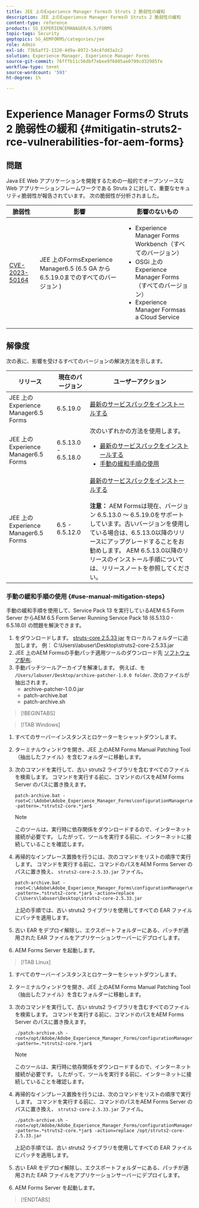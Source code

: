 ```yaml
---
title: JEE 上のExperience Manager Formsの Struts 2 脆弱性の緩和
description: JEE 上のExperience Manager Formsの Struts 2 脆弱性の緩和
content-type: reference
products: SG_EXPERIENCEMANAGER/6.5/FORMS
topic-tags: Security
geptopics: SG_AEMFORMS/categories/jee
role: Admin
exl-id: 73b5aff2-1320-4d9a-8972-54c4fdd3a2c2
solution: Experience Manager, Experience Manager Forms
source-git-commit: 76fffb11c56dbf7ebee9f6805ae0799cd32985fe
workflow-type: tm+mt
source-wordcount: '593'
ht-degree: 1%

---
```


# Experience Manager Formsの Struts 2 脆弱性の緩和 {#mitigatin-struts2-rce-vulnerabilities-for-aem-forms}

## 問題

Java EE Web アプリケーションを開発するための一般的でオープンソースな Web アプリケーションフレームワークである Struts 2 に対して、重要なセキュリティ脆弱性が報告されています。 次の脆弱性が分析されました。

| 脆弱性 | 影響 | 影響のないもの |
|---|---|---|
| [CVE-2023-50164](https://cve.mitre.org/cgi-bin/cvename.cgi?name=2023-50164) | JEE 上のFormsExperience Manager6.5 (6.5 GA から 6.5.19.0までのすべてのバージョン ) | <ul><li> Experience Manager Forms Workbench（すべてのバージョン）</li> <li> OSGi 上のExperience Manager Forms（すべてのバージョン） </li> <li> Experience Manager Formsas a Cloud Service </li> <ul> |

## 解像度

次の表に、影響を受けるすべてのバージョンの解決方法を示します。

| リリース | 現在のバージョン | ユーザーアクション |
|---|---|---|
| JEE 上のExperience Manager6.5 Forms | 6.5.19.0 | [最新のサービスパックをインストールする](https://experienceleague.adobe.com/docs/experience-manager-65/release-notes/aem-forms-current-service-pack-installation-instructions.html?lang=en) |
| JEE 上のExperience Manager6.5 Forms | 6.5.13.0 - 6.5.18.0 | 次のいずれかの方法を使用します。 <ul><li>  <a href="https://experienceleague.adobe.com/docs/experience-manager-65/release-notes/aem-forms-current-service-pack-installation-instructions.html?lang=en"> 最新のサービスパックをインストールする </a> </li> <li> <a href ="#use-manual-mitigation-steps"> 手動の緩和手順の使用 </a> |
| JEE 上のExperience Manager6.5 Forms | 6.5 - 6.5.12.0 | [最新のサービスパックをインストールする](https://experienceleague.adobe.com/docs/experience-manager-65/release-notes/aem-forms-current-service-pack-installation-instructions.html?lang=en)  </br> </br> **注意：** AEM Formsは現在、バージョン 6.5.13.0 ～ 6.5.19.0をサポートしています。古いバージョンを使用している場合は、6.5.13.0以降のリリースにアップグレードすることをお勧めします。 AEM 6.5.13.0以降のリリースのインストール手順については、リリースノートを参照してください。 |

### 手動の緩和手順の使用 {#use-manual-mitigation-steps}

手動の緩和手順を使用して、Service Pack 13 を実行しているAEM 6.5 Form Server からAEM 6.5 Form Server Running Service Pack 18 (6.5.13.0 - 6.5.18.0) の問題を解決できます。

1. をダウンロードします。 [struts-core 2.5.33 jar](https://repo1.maven.org/maven2/org/apache/struts/struts2-core/2.5.33/struts2-core-2.5.33.jar) をローカルフォルダーに追加します。 例： C:\Users\labuser\Desktop\struts2-core-2.5.33.jar
1. JEE 上のAEM Formsの手動パッチ適用ツールのダウンロード先 [ソフトウェア配布](https://experience.adobe.com/#/downloads/content/software-distribution/en/aem.html?package=/content/software-distribution/en/details.html/content/dam/aem/public/adobe/packages/cq650/servicepack/fd/patch_utility/archive-patcher-1.0.0.zip).
1. 手動パッチツールアーカイブを解凍します。 例えば、を `/Users/labuser/Desktop/archive-patcher-1.0.0 folder`. 次のファイルが抽出されます。
   * archive-patcher-1.0.0.jar
   * patch-archive.bat
   * patch-archive.sh

>[!BEGINTABS]

>[!TAB Windows]

1. すべてのサーバーインスタンスとロケーターをシャットダウンします。

1. ターミナルウィンドウを開き、JEE 上のAEM Forms Manual Patching Tool（抽出したファイル）を含むフォルダーに移動します。

1. 次のコマンドを実行して、古い struts2 ライブラリを含むすべてのファイルを検索します。 コマンドを実行する前に、コマンドのパスをAEM Forms Server のパスに置き換えます。


   ```
   patch-archive.bat -root=C:\Adobe\Adobe_Experience_Manager_Forms\configurationManager\export -pattern=.*struts2-core.*jar$
   ```

   >[!NOTE]
   >
   >
   >このツールは、実行時に依存関係をダウンロードするので、インターネット接続が必要です。 したがって、ツールを実行する前に、インターネットに接続していることを確認します。

1. 再帰的なインプレース置換を行うには、次のコマンドをリストの順序で実行します。 コマンドを実行する前に、コマンドのパスをAEM Forms Server のパスに置き換え、 `struts2-core-2.5.33.jar` ファイル。



   ```
   patch-archive.bat -root=C:\Adobe\Adobe_Experience_Manager_Forms\configurationManager\export -pattern=.*struts2-core.*jar$ -action=replace C:\Users\labuser\Desktop\struts2-core-2.5.33.jar
   ```

   上記の手順では、古い struts2 ライブラリを使用してすべての EAR ファイルにパッチを適用します。

1. 古い EAR をデプロイ解除し、エクスポートフォルダーにある、パッチが適用された EAR ファイルをアプリケーションサーバーにデプロイします。

1. AEM Forms Server を起動します。

>[!TAB Linux]

1. すべてのサーバーインスタンスとロケーターをシャットダウンします。

1. ターミナルウィンドウを開き、JEE 上のAEM Forms Manual Patching Tool（抽出したファイル）を含むフォルダーに移動します。

1. 次のコマンドを実行して、古い struts2 ライブラリを含むすべてのファイルを検索します。 コマンドを実行する前に、コマンドのパスをAEM Forms Server のパスに置き換えます。


   ```
   ./patch-archive.sh -root=/opt/Adobe/Adobe_Experience_Manager_Forms/configurationManager/export/ -pattern=.*struts2-core.*jar$
   ```

   >[!NOTE]
   >
   >
   >このツールは、実行時に依存関係をダウンロードするので、インターネット接続が必要です。 したがって、ツールを実行する前に、インターネットに接続していることを確認します。

1. 再帰的なインプレース置換を行うには、次のコマンドをリストの順序で実行します。 コマンドを実行する前に、コマンドのパスをAEM Forms Server のパスに置き換え、 `struts2-core-2.5.33.jar` ファイル。



   ```
   ./patch-archive.sh -root=/opt/Adobe/Adobe_Experience_Manager_Forms/configurationManager/export/ -pattern=.*struts2-core.*jar$ -action=replace /opt/struts2-core-2.5.33.jar
   ```

   上記の手順では、古い struts2 ライブラリを使用してすべての EAR ファイルにパッチを適用します。

1. 古い EAR をデプロイ解除し、エクスポートフォルダーにある、パッチが適用された EAR ファイルをアプリケーションサーバーにデプロイします。

1. AEM Forms Server を起動します。

>[!ENDTABS]




<!-- 
### Manual patching tool 


>[!BEGINTABS]

>[!TAB Windows]

    ```
    
    patch-archive.bat [-root=dir-or-file] [-pattern=regex] [-action=list(default)|delete|replace <replacement-file>]

    ```

* **dir-or-file**: Specifies path of directory containing multiple archives to patch. The default path for AEM Forms on JEE is <>. 
* **regex**: Specifies regular expression identifying a file or an archive entry to patch. It is tested against each file's or archive entry's absolute path. For example, the pattern `.*struts2-core-2.5.30.jar$` search for all the lines that end with the exact string `struts2-core-2.5.30.jar`.
* **list**: Lists the matched files or archive entries. It recursively searches for and reports all instances of the supplied pattern matched in any entry present in any archive file (zip/jar/war/ear) inside the supplied root directory. No changes are made to any file. It is the default action of the tool, when no action is specified.
* **delete**: Deletes the matched files or archive entries. If the matched entity is an archive, deletion happens before traversing it. This prevents any potentially matching entries inside it from being reported.  
* **replace**: Substitutes the matched files or archive entries with the supplied replacement. If the matched entity is an archive, replacement happens before traversing it. This prevents any potentially matching entries inside it from being reported.

>[!TAB macOS]

    ```
    
    patch-archive.sh [-root=dir-or-file] [-pattern=regex] [-action=list(default)|delete|replace <replacement-file>]

    ```

* **dir-or-file**: Specifies path of directory containing multiple archives to patch. The default path for AEM Forms on JEE is <>. 
* **regex**: Specifies regular expression identifying a file or an archive entry to patch. It is tested against each file's or archive entry's absolute path. For example, the pattern `.*struts2-core-2.5.30.jar$` search for all the lines that end with the exact string `struts2-core-2.5.30.jar`.
* **list**: Lists the matched files or archive entries. It recursively searches for and reports all instances of the supplied pattern matched in any entry present in any archive file (zip/jar/war/ear) inside the supplied root directory. No changes are made to any file. It is the default action of the tool, when no action is specified.
* **delete**: Deletes the matched files or archive entries. If the matched entity is an archive, deletion happens before traversing it. This prevents any potentially matching entries inside it from being reported.  
* **replace**: Substitutes the matched files or archive entries with the supplied replacement. If the matched entity is an archive, replacement happens before traversing it. This prevents any potentially matching entries inside it from being reported.  

>[!TAB Linux]

    ```
    
    patch-archive.sh [-root=dir-or-file] [-pattern=regex] [-action=list(default)|delete|replace <replacement-file>]

    ```

* **dir-or-file**: Specifies path of directory containing multiple archives to patch. The default path for AEM Forms on JEE is <>. 
* **regex**: Specifies regular expression identifying a file or an archive entry to patch. It is tested against each file's or archive entry's absolute path. For example, the pattern `.*struts2-core-2.5.30.jar$` search for all the lines that end with the exact string `struts2-core-2.5.30.jar`.
* **list**: Lists the matched files or archive entries. It recursively searches for and reports all instances of the supplied pattern matched in any entry present in any archive file (zip/jar/war/ear) inside the supplied root directory. No changes are made to any file. It is the default action of the tool, when no action is specified.
* **delete**: Deletes the matched files or archive entries. If the matched entity is an archive, deletion happens before traversing it. This prevents any potentially matching entries inside it from being reported.  
* **replace**: Substitutes the matched files or archive entries with the supplied replacement. If the matched entity is an archive, replacement happens before traversing it. This prevents any potentially matching entries inside it from being reported.  



>[!ENDTABS]









-->
